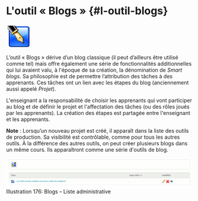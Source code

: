 # L&#039;outil « Blogs » {#l-outil-blogs}

<img width="64px" src="../assets/image308.svg">

L’outil « Blogs » dérive d’un blog classique (il peut d’ailleurs être utilisé comme tel) mais offre également une série de fonctionnalités additionnelles qui lui avaient valu, à l&#039;époque de sa création, la dénomination de _Smart blogs_. Sa philosophie est de permettre l’attribution des tâches à des apprenants. Ces tâches ont un lien avec les étapes du blog (anciennement aussi appelé _Projet_).

L&#039;enseignant a la responsabilité de choisir les apprenants qui vont participer au blog et de définir le projet et l&#039;affectation des tâches (ou des rôles joués par les apprenants). La création des étapes est partagée entre l&#039;enseignant et les apprenants.

**Note** : Lorsqu’un nouveau projet est créé, il apparaît dans la liste des outils de production. Sa visibilité est contrôlable, comme pour tous les autres outils. À la différence des autres outils, on peut créer plusieurs blogs dans un même cours. Ils apparaîtront comme une série d&#039;outils de blog.

![](../assets/image254.png)Illustration 176: Blogs – Liste administrative
